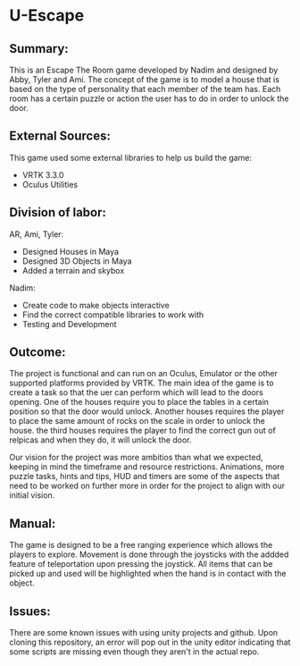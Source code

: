 # U-Escape

## Summary:

This is an Escape The Room game developed by Nadim and designed by Abby, Tyler and Ami. The concept of the game is to model a house that is based on the type of personality that each member of the team has. Each room has a certain puzzle or action the user has to do in order to unlock the door.


## External Sources:

This game used some external libraries to help us build the game:
- VRTK 3.3.0 
- Oculus Utilities


## Division of labor:

AR, Ami, Tyler:
  - Designed Houses in Maya
  - Designed 3D Objects in Maya
  - Added a terrain and skybox
  
Nadim:
  - Create code to make objects interactive
  - Find the correct compatible libraries to work with 
  - Testing and Development
 
 
 ## Outcome:
 
 The project is functional and can run on an Oculus, Emulator or the other supported platforms provided by VRTK. The main idea of the game is to create a task so that the uer can perform which will lead to the doors opening. One of the houses require you to place the tables in a certain position so that the door would unlock. Another houses requires the player to place the same amount of rocks on the scale in order to unlock the house. the third houses requires the player to find the correct gun out of relpicas and when they do, it will unlock the door.
 
 Our vision for the project was more ambitios than what we expected, keeping in mind the timeframe and resource restrictions. Animations, more puzzle tasks, hints and tips, HUD and timers are some of the aspects that need to be worked on further more in order for the project to align with our initial vision. 
 
 ## Manual:
 
 The game is designed to be a free ranging experience which allows the players to explore. Movement is done through the joysticks with the addded feature of teleportation upon pressing the joystick. All items that can be picked up and used will be highlighted when the hand is in contact with the object.


## Issues:

There are some known issues with using unity projects and github. Upon cloning this repository, an error will pop out in the unity editor indicating that some scripts are missing even though they aren't in the actual repo.
